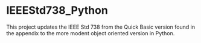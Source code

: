 # IEEEStd738_Python
This project updates the IEEE Std 738 from the Quick Basic version found in the appendix to the more modent object oriented version in Python.

